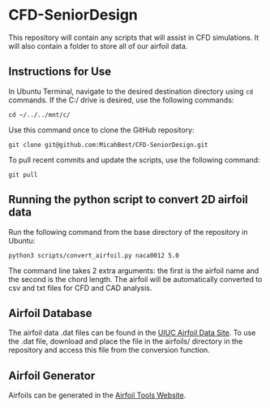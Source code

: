 # CFD-SeniorDesign
This repository will contain any scripts that will assist in CFD simulations. It will also contain a folder to store all of our airfoil data.

## Instructions for Use
In Ubuntu Terminal, navigate to the desired destination directory using `cd` commands. If the C:/ drive is desired, use the following commands:
```
cd ~/../../mnt/c/
```
Use this command once to clone the GitHub repository:
```
git clone git@github.com:MicahBest/CFD-SeniorDesign.git
```

To pull recent commits and update the scripts, use the following command:
```
git pull
```

## Running the python script to convert 2D airfoil data
Run the following command from the base directory of the repository in Ubuntu:
```
python3 scripts/convert_airfoil.py naca0012 5.0
```

The command line takes 2 extra arguments: the first is the airfoil name and the second is the chord length.
The airfoil will be automatically converted to csv and txt files for CFD and CAD analysis.

## Airfoil Database
The airfoil data .dat files can be found in the [UIUC Airfoil Data Site](https://m-selig.ae.illinois.edu/ads/coord_database.html).
To use the .dat file, download and place the file in the airfoils/ directory in the repository and access this file from the conversion function.

## Airfoil Generator
Airfoils can be generated in the [Airfoil Tools Website](http://airfoiltools.com/airfoil/naca4digit).
